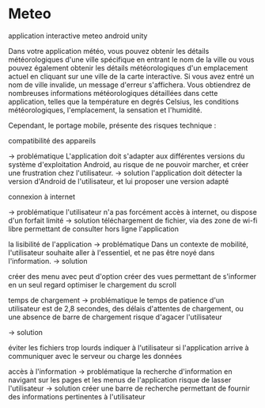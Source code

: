 # Meteo
 application interactive meteo android unity



Dans votre application météo, vous pouvez obtenir les détails météorologiques d'une ville spécifique en entrant le nom de la ville ou vous pouvez également obtenir les détails météorologiques d'un emplacement actuel en cliquant sur une ville de la carte interactive. Si vous avez entré un nom de ville invalide, un message d'erreur s'affichera.
Vous obtiendrez de nombreuses informations météorologiques détaillées dans cette application, telles que la température en degrés Celsius, les conditions météorologiques, l'emplacement, la sensation et l'humidité.

Cependant, le portage mobile, présente des risques technique :

compatibilité des appareils

→ problématique
L'application doit s'adapter aux différentes versions du système d'exploitation Android, au risque de ne pouvoir marcher, et créer une frustration chez l'utilisateur.
→ solution
l'application doit détecter la version d'Android de l'utilisateur, et lui proposer une version adapté


connexion à internet

→ problématique
l'utilisateur n'a pas forcément accès à internet, ou dispose d'un forfait limité
→ solution
téléchargement de fichier, via des zone de wi-fi libre permettant de consulter hors ligne l'application







la lisibilité de l'application
→ problématique
Dans un contexte de mobilité, l'utilisateur souhaite aller à l'essentiel, et ne pas être noyé dans l'information.
→ solution

créer des menu avec peut d'option
créer des vues permettant de s'informer en un seul regard
optimiser le chargement du scroll

temps de chargement
→ problématique
le temps de patience d'un utilisateur est de 2,8 secondes, des délais d'attentes de chargement, ou une absence de barre de chargement risque d'agacer l'utilisateur

→ solution

éviter les fichiers trop lourds
indiquer à l'utilisateur si l'application arrive à communiquer avec le serveur ou charge les données

accès à l'information
→ problématique
la recherche d'information en navigant sur les pages et les menus  de l'application risque de lasser l'utilisateur 
→ solution
créer une barre de recherche permettant de fournir des informations pertinentes à l'utilisateur